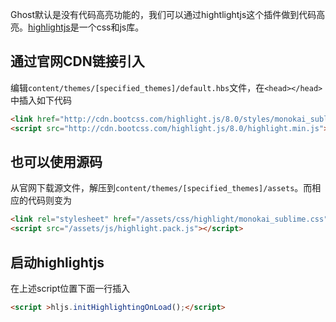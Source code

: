 Ghost默认是没有代码高亮功能的，我们可以通过hightlightjs这个插件做到代码高亮。[highlightjs](https://highlightjs.org/)是一个css和js库。

## 通过官网CDN链接引入
编辑`content/themes/[specified_themes]/default.hbs`文件，在`<head></head>`中插入如下代码
```html
<link href="http://cdn.bootcss.com/highlight.js/8.0/styles/monokai_sublime.min.css" rel="stylesheet">  
<script src="http://cdn.bootcss.com/highlight.js/8.0/highlight.min.js"></script>  
```

## 也可以使用源码
从官网下载源文件，解压到`content/themes/[specified_themes]/assets`。而相应的代码则变为
```html
<link rel="stylesheet" href="/assets/css/highlight/monokai_sublime.css" /> <!-- 这里指定的 css 文件是代码高亮的主题，可以根据你的喜好自由选择-->  
<script src="/assets/js/highlight.pack.js"></script>  
```

## 启动highlightjs
在上述script位置下面一行插入
```html
<script >hljs.initHighlightingOnLoad();</script>  
```